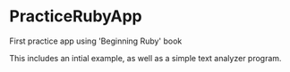 PracticeRubyApp
===============

First practice app using 'Beginning Ruby' book

This includes an intial example, as well as a simple text analyzer program.
